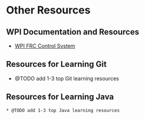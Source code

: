 # Other Resources
## WPI Documentation and Resources
  * [WPI FRC Control System](http://wpilib.screenstepslive.com)
## Resources for Learning Git
  * @TODO add 1-3 top Git learning resources
## Resources for Learning Java
    * @TODO add 1-3 top Java learning resources
